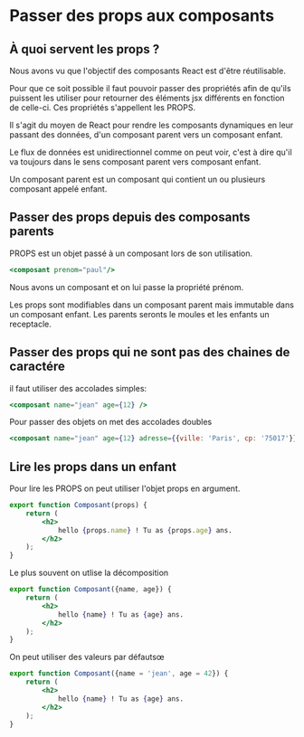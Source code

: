 # Passer des props aux composants

## À quoi servent les props ?

Nous avons vu que l'objectif des composants React est d'être réutilisable.

Pour que ce soit possible il faut pouvoir passer des propriétés afin de qu'ils puissent les utiliser pour retourner des
éléments jsx différents en fonction de celle-ci. Ces propriétés s'appellent les PROPS.

Il s'agit du moyen de React pour rendre les composants dynamiques en leur passant des données, d'un composant parent
vers un composant enfant.

Le flux de données est unidirectionnel comme on peut voir, c'est à dire qu'il va toujours dans le sens composant parent
vers composant enfant.

Un composant parent est un composant qui contient un ou plusieurs composant appelé enfant.

## Passer des props depuis des composants parents

PROPS est un objet passé à un composant lors de son utilisation.

```jsx
<composant prenom="paul"/>
```

Nous avons un composant et on lui passe la propriété prénom.

Les props sont modifiables dans un composant parent mais immutable dans un composant enfant. Les parents seronts le
moules et les enfants un receptacle.

## Passer des props qui ne sont pas des chaines de caractére

il faut utiliser des accolades simples:
```jsx
<composant name="jean" age={12} />
```

Pour passer des objets on met des accolades doubles
```jsx
<composant name="jean" age={12} adresse={{ville: 'Paris', cp: '75017'}} />
```

## Lire les props dans un enfant

Pour lire les PROPS on peut utiliser l'objet props en argument.

```jsx
export function Composant(props) {
    return (
        <h2>
            hello {props.name} ! Tu as {props.age} ans.
        </h2>
    );
}
```
Le plus souvent on utlise la décomposition
```jsx
export function Composant({name, age}) {
    return (
        <h2>
            hello {name} ! Tu as {age} ans.
        </h2>
    );
}
```
On peut utiliser des valeurs par défautsœ
```jsx
export function Composant({name = 'jean', age = 42}) {
    return (
        <h2>
            hello {name} ! Tu as {age} ans.
        </h2>
    );
}
```